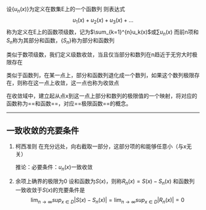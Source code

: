 设$\{ u_n(x) \}$为定义在数集E上的一个函数列
则表达式 $$
u_{1}(x)+u_{2}(x)+u_{3}(x)+\dots
$$
称为定义在E上的函数项级数，记为$\sum_{k=1}^{n}u_k(x)$或$\sum u_n(x)$
而前n项和$S_n$称为其部分和函数，$\{ S_n \}$称为部分和函数列

类似于数项级数，我们定义级数收敛，当且仅当部分和数列在n趋近于无穷大时极限存在

类似于函数列，在某一点上，部分和函数列退化成一个数列，如果这个数列极限存在，则称在这一点上收敛，这一点也称为收敛点

在收敛域中，建立起从点x到这一点上部分和数列的极限值的一个映射，将对应的函数称为==和函数==，对应==极限函数==的概念。

---
## 一致收敛的充要条件
1. 柯西准则
	   在充分远处，向右截取一部分，这部分项的和能够任意小（与x无关）
	
	推论：必要条件：$u_n(x)$一致收敛
2. 余项上确界的极限为0
   设和函数为$S(x)$，则称$R_n(x)=S(x)-S_n(x)$
	和函数列一致收敛于$S(x)$的充要条件是
	$$
\lim_{ n \to \infty } sup_{x \in D}|S(x)-S_n(x)|=\lim_{ n \to \infty } sup_{x \in D}|R_n(x)|=0
$$

